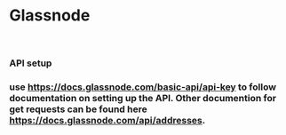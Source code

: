 # Glassnode

</br>

### API setup
### use https://docs.glassnode.com/basic-api/api-key to follow documentation on setting up the API. Other documention for get requests can be found here https://docs.glassnode.com/api/addresses. 


